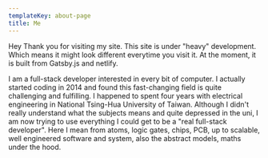 ```yaml
---
templateKey: about-page
title: Me
---
```

Hey Thank you for visiting my site. This site is under "heavy" development. 
      Which means it might look different everytime you visit it.
      At the moment, it is built from Gatsby.js and netlify.
  
I am a full-stack developer interested in every bit of computer. 
      I actually started coding in 2014 and found this fast-changing field is quite challenging and
      fulfilling. 
      I happened to spent four years with electrical engineering in National Tsing-Hua University of Taiwan.
      Although I didn't really understand what the subjects means and quite depressed in the uni, I am now
      trying to use everything I could get to be a "real full-stack developer". 
      Here I mean from atoms, logic gates, chips, PCB, up to scalable, well engineered software and system, 
      also the abstract models, maths under the hood.
